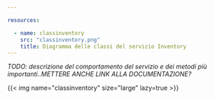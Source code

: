 ```yaml
---

resources:

  - name: classinventory
    src: "classinventory.png"
    title: Diagramma delle classi del servizio Inventory
---
```

*TODO: descrizione del comportamento del servizio e dei metodi più importanti..METTERE ANCHE LINK ALLA DOCUMENTAZIONE?*

{{< img name="classinventory" size="large" lazy=true >}}